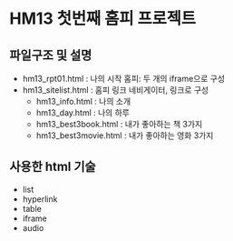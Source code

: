 # HM13 첫번째 홈피 프로젝트 

## 파일구조 및 설명
* hm13_rpt01.html : 나의 시작 홈피: 두 개의 iframe으로 구성
* hm13_sitelist.html : 홈피 링크 네비게이터, 링크로 구성
  * hm13_info.html : 나의 소개
  * hm13_day.html : 나의 하루
  * hm13_best3book.html : 내가 좋아하는 책 3가지
  * hm13_best3movie.html : 내가 좋아하는 영화 3가지
## 사용한 html 기술 
* list
* hyperlink
* table
* iframe
* audio
